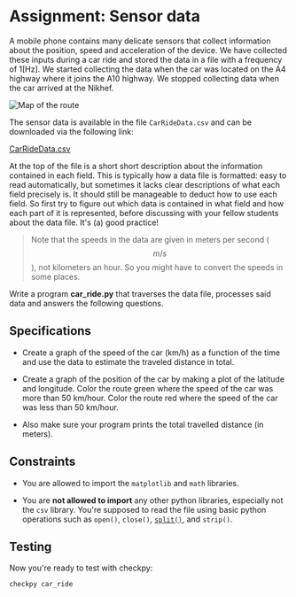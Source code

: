 # Assignment: Sensor data

A mobile phone contains many delicate sensors that collect information about the position, speed and acceleration of the device. We have collected these inputs during a car ride and stored the data in a file with a frequency of 1[Hz]. We started collecting the data when the car was located on the A4 highway where it joins the A10 highway. We stopped collecting data when the car arrived at the Nikhef.

![Map of the route](../../assets/KaartAmsterdamKlein.png)

The sensor data is available in the file `CarRideData.csv` and can be downloaded via the following link:

[CarRideData.csv](../../data/en/CarRideData.csv)

At the top of the file is a short short description about the information contained in each field. This is typically how a data file is formatted: easy to read automatically, but sometimes it lacks clear descriptions of what each field precisely is. It should still be manageable to deduct how to use each field. So first try to figure out which data is contained in what field and how each part of it is represented, before discussing with your fellow students about the data file. It's (a) good practice!

> Note that the speeds in the data are given in meters per second ($$m/s$$), not kilometers an hour. So you might have to convert the speeds in some places.

Write a program **car_ride.py** that traverses the data file, processes said data and answers the following questions.

## Specifications

* Create a graph of the speed of the car (km/h) as a function of the time and use the data to estimate the traveled distance in total.

* Create a graph of the position of the car by making a plot of the latitude and longitude. Color the route green where the speed of the car was more than 50 km/hour. Color the route red where the speed of the car was less than 50 km/hour.

* Also make sure your program prints the total travelled distance (in meters).

## Constraints

* You are allowed to import the `matplotlib` and `math` libraries.

* You are **not allowed to import** any other python libraries, especially not the `csv` library. You're supposed to read the file using basic python operations such as `open()`, `close()`, [`split()`](/python/en/strings#string-methods), and `strip()`.

## Testing

Now you're ready to test with checkpy:

    checkpy car_ride
